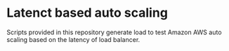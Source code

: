 Latenct based auto scaling
==========================
Scripts provided in this repository generate load to test Amazon AWS auto scaling based on the latency of load balancer.
